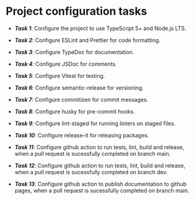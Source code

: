 # Project configuration tasks

- **_Task 1_**: Configure the project to use TypeScript 5+ and Node.js LTS.

- **_Task 2_**: Configure ESLint and Prettier for code formatting.

- **_Task 3_**: Configure TypeDoc for documentation.

- **_Task 4_**: Configure JSDoc for comments.

- **_Task 5_**: Configure Vitest for testing.

- **_Task 6_**: Configure semantic-release for versioning.

- **_Task 7_**: Configure commitizen for commit messages.

- **_Task 8_**: Configure husky for pre-commit hooks.

- **_Task 9_**: Configure lint-staged for running linters on staged files.

- **_Task 10_**: Configure release-it for releasing packages.

- **_Task 11_**: Configure github action to run tests, lint, build and release, when a pull request is sucessfully completed on branch main.

- **_Task 12_**: Configure github action to run tests, lint, build and release, when a pull request is sucessfully completed on branch dev.

- **_Task 13_**: Configure github action to publish documentation to github pages, when a pull request is sucessfully completed on branch main.

